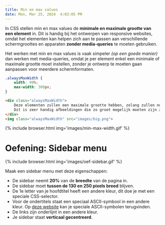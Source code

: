 ```yaml
---
title: Min en max values
date: Mon, Mar 25, 2024  4:03:05 PM
---
```


In CSS stellen min en max values de **minimale en maximale grootte van een element** in. Dit is handig bij het ontwerpen van responsive websites, omdat het elementen kan helpen zich aan te passen aan verschillende schermgroottes en apparaten **zonder media-queries** te moeten gebruiken.

Het werken met min en max values is vaak simpeler *(op een goede manier)* dan werken met media-queries, omdat je per element enkel een minimale of maximale grootte moet instellen, zonder je ontwerp te moeten gaan aanpassen voor meerdere schermformaten.

```css
.alwaysMaxWidth {
    width: 90%;
    max-width: 300px;
}
```

```html
<div class="alwaysMaxWidth">
    Deze elementen zullen een maximale grootte hebben, zolang zullen nooit groter worden dan 300px.<br>
    Dit is zeer handig afbeeldingen die zo groot mogelijk moeten zijn zonder verlies van kwaliteit.
</div>
<img class="alwaysMaxWidth" src="images/big.png">
```

{% include browser.html img='images/min-max-width.gif' %}

# Oefening: Sidebar menu

{% include browser.html img='images/oef-sidebar.gif' %}

Maak een sidebar menu met deze eigenschappen:
- De sidebar neemt **20%** van de **breedte** van de pagina in.
- De sidebar moet **tussen de 130 en 250 pixels breed** blijven.
- De 1e letter van je hoofdtitel heeft een andere kleur, dit doe je met een speciale CSS-selector.
- Voor de ondertitels staat een speciaal ASCII-symbool in een andere kleur. Op [deze website](https://ss64.com/ascii.html) kan je speciale ASCII-symbolen terugvinden.
- De links zijn onderlijnt in een andere kleur.
- Je sidebar staat **verticaal gecentreerd**.